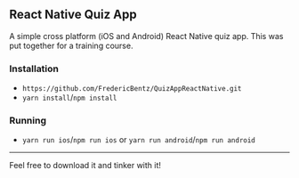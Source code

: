 ## React Native Quiz App

A simple cross platform (iOS and Android) React Native quiz app. This was put together for a training course.

### Installation

- `https://github.com/FredericBentz/QuizAppReactNative.git`
- `yarn install`/`npm install`

### Running

- `yarn run ios`/`npm run ios` or `yarn run android`/`npm run android`

---

Feel free to download it and tinker with it!
